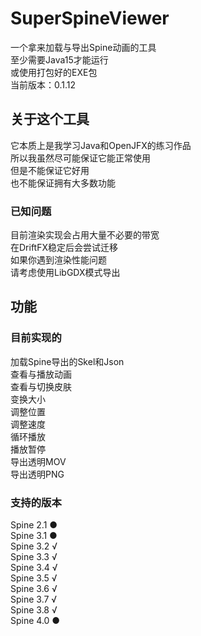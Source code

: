 # SuperSpineViewer
一个拿来加载与导出Spine动画的工具  
至少需要Java15才能运行  
或使用打包好的EXE包  
当前版本：0.1.12  

## 关于这个工具
它本质上是我学习Java和OpenJFX的练习作品  
所以我虽然尽可能保证它能正常使用  
但是不能保证它好用  
也不能保证拥有大多数功能

### 已知问题
目前渲染实现会占用大量不必要的带宽  
在DriftFX稳定后会尝试迁移  
如果你遇到渲染性能问题  
请考虑使用LibGDX模式导出  

## 功能
### 目前实现的
加载Spine导出的Skel和Json  
查看与播放动画  
查看与切换皮肤  
变换大小  
调整位置  
调整速度  
循环播放  
播放暂停  
导出透明MOV  
导出透明PNG  

### 支持的版本
Spine 2.1 ●  
Spine 3.1 ●  
Spine 3.2 √  
Spine 3.3 √  
Spine 3.4 √  
Spine 3.5 √  
Spine 3.6 √  
Spine 3.7 √  
Spine 3.8 √  
Spine 4.0 ●  
